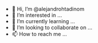 - 👋 Hi, I’m @alejandrohtadinom
- 👀 I’m interested in ...
- 🌱 I’m currently learning ...
- 💞️ I’m looking to collaborate on ...
- 📫 How to reach me ...

<!---
alejandrohtadinom/alejandrohtadinom is a ✨ special ✨ repository because its `README.md` (this file) appears on your GitHub profile.
You can click the Preview link to take a look at your changes.
--->
